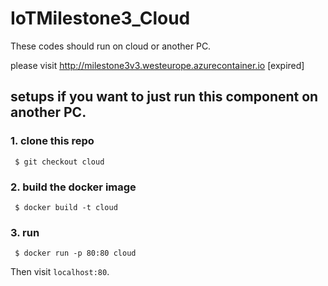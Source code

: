 # IoTMilestone3_Cloud
These codes should run on cloud or another PC.

please visit <http://milestone3v3.westeurope.azurecontainer.io> [expired]


## setups if you want to just run this component on another PC.

### 1. clone this repo 
```shell
 $ git checkout cloud 
```
### 2. build the docker image
```shell
 $ docker build -t cloud 
```
### 3. run 
```shell
 $ docker run -p 80:80 cloud
```

Then visit `localhost:80`.


